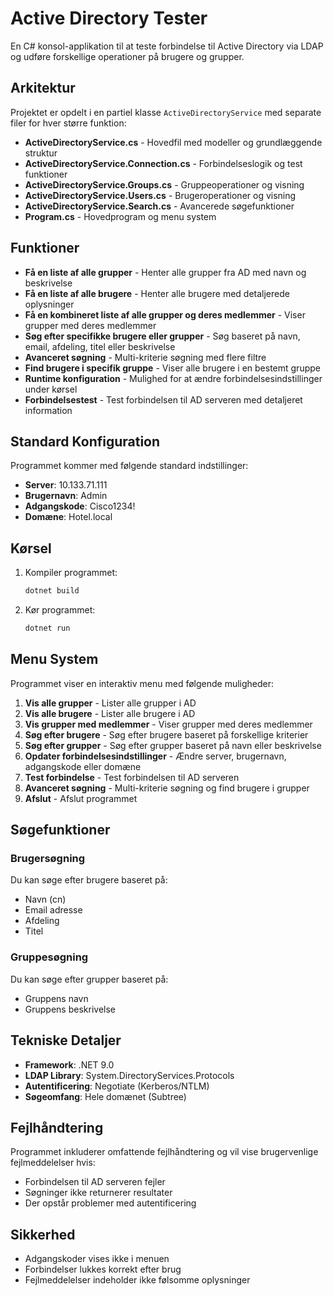 # Active Directory Tester

En C# konsol-applikation til at teste forbindelse til Active Directory via LDAP og udføre forskellige operationer på brugere og grupper.

## Arkitektur

Projektet er opdelt i en partiel klasse `ActiveDirectoryService` med separate filer for hver større funktion:

- **ActiveDirectoryService.cs** - Hovedfil med modeller og grundlæggende struktur
- **ActiveDirectoryService.Connection.cs** - Forbindelseslogik og test funktioner
- **ActiveDirectoryService.Groups.cs** - Gruppeoperationer og visning
- **ActiveDirectoryService.Users.cs** - Brugeroperationer og visning  
- **ActiveDirectoryService.Search.cs** - Avancerede søgefunktioner
- **Program.cs** - Hovedprogram og menu system

## Funktioner

- **Få en liste af alle grupper** - Henter alle grupper fra AD med navn og beskrivelse
- **Få en liste af alle brugere** - Henter alle brugere med detaljerede oplysninger
- **Få en kombineret liste af alle grupper og deres medlemmer** - Viser grupper med deres medlemmer
- **Søg efter specifikke brugere eller grupper** - Søg baseret på navn, email, afdeling, titel eller beskrivelse
- **Avanceret søgning** - Multi-kriterie søgning med flere filtre
- **Find brugere i specifik gruppe** - Viser alle brugere i en bestemt gruppe
- **Runtime konfiguration** - Mulighed for at ændre forbindelsesindstillinger under kørsel
- **Forbindelsestest** - Test forbindelsen til AD serveren med detaljeret information

## Standard Konfiguration

Programmet kommer med følgende standard indstillinger:
- **Server**: 10.133.71.111
- **Brugernavn**: Admin
- **Adgangskode**: Cisco1234!
- **Domæne**: Hotel.local

## Kørsel

1. Kompiler programmet:
   ```bash
   dotnet build
   ```

2. Kør programmet:
   ```bash
   dotnet run
   ```

## Menu System

Programmet viser en interaktiv menu med følgende muligheder:

1. **Vis alle grupper** - Lister alle grupper i AD
2. **Vis alle brugere** - Lister alle brugere i AD
3. **Vis grupper med medlemmer** - Viser grupper med deres medlemmer
4. **Søg efter brugere** - Søg efter brugere baseret på forskellige kriterier
5. **Søg efter grupper** - Søg efter grupper baseret på navn eller beskrivelse
6. **Opdater forbindelsesindstillinger** - Ændre server, brugernavn, adgangskode eller domæne
7. **Test forbindelse** - Test forbindelsen til AD serveren
8. **Avanceret søgning** - Multi-kriterie søgning og find brugere i grupper
0. **Afslut** - Afslut programmet

## Søgefunktioner

### Brugersøgning
Du kan søge efter brugere baseret på:
- Navn (cn)
- Email adresse
- Afdeling
- Titel

### Gruppesøgning
Du kan søge efter grupper baseret på:
- Gruppens navn
- Gruppens beskrivelse

## Tekniske Detaljer

- **Framework**: .NET 9.0
- **LDAP Library**: System.DirectoryServices.Protocols
- **Autentificering**: Negotiate (Kerberos/NTLM)
- **Søgeomfang**: Hele domænet (Subtree)

## Fejlhåndtering

Programmet inkluderer omfattende fejlhåndtering og vil vise brugervenlige fejlmeddelelser hvis:
- Forbindelsen til AD serveren fejler
- Søgninger ikke returnerer resultater
- Der opstår problemer med autentificering

## Sikkerhed

- Adgangskoder vises ikke i menuen
- Forbindelser lukkes korrekt efter brug
- Fejlmeddelelser indeholder ikke følsomme oplysninger

